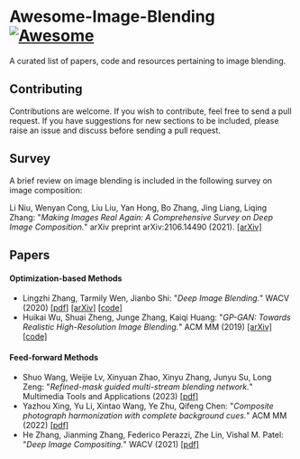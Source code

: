 # Awesome-Image-Blending [![Awesome](https://cdn.rawgit.com/sindresorhus/awesome/d7305f38d29fed78fa85652e3a63e154dd8e8829/media/badge.svg)](https://github.com/sindresorhus/awesome)

A curated list of papers, code and resources pertaining to image blending. 

## Contributing

Contributions are welcome.  If you wish to contribute, feel free to send a pull request. If you have suggestions for new sections to be included, please raise an issue and discuss before sending a pull request.


## Survey

A brief review on image blending is included in the following survey on image composition:

Li Niu, Wenyan Cong, Liu Liu, Yan Hong, Bo Zhang, Jing Liang, Liqing Zhang: "*Making Images Real Again: A Comprehensive Survey on Deep Image Composition.*" arXiv preprint arXiv:2106.14490 (2021). [[arXiv]](https://arxiv.org/pdf/2106.14490.pdf)

## Papers

#### Optimization-based Methods

+ Lingzhi Zhang, Tarmily Wen, Jianbo Shi: "*Deep Image Blending.*" WACV (2020) [[pdf]](https://openaccess.thecvf.com/content_WACV_2020/papers/Zhang_Deep_Image_Blending_WACV_2020_paper.pdf) [[arXiv]](https://arxiv.org/pdf/1910.11495.pdf) [[code]](https://github.com/owenzlz/DeepImageBlending)
+ Huikai Wu, Shuai Zheng, Junge Zhang, Kaiqi Huang: "*GP-GAN: Towards Realistic High-Resolution Image Blending.*" ACM MM (2019) [[arXiv]](https://arxiv.org/pdf/1703.07195.pdf) [[code]](https://github.com/wuhuikai/GP-GAN)

#### Feed-forward Methods
+ Shuo Wang, Weijie Lv, Xinyuan Zhao, Xinyu Zhang, Junyu Su, Long Zeng: "*Refined-mask guided multi-stream blending network.*" Multimedia Tools and Applications (2023) [[pdf]](https://link.springer.com/article/10.1007/s11042-023-17793-6)
+ Yazhou Xing, Yu Li, Xintao Wang, Ye Zhu, Qifeng Chen: "*Composite photograph harmonization with complete background cues.*" ACM MM (2022) [[pdf]](https://dl.acm.org/doi/pdf/10.1145/3503161.3548031)
+ He Zhang, Jianming Zhang, Federico Perazzi, Zhe Lin, Vishal M. Patel: "*Deep Image Compositing.*" WACV (2021) [[pdf]](https://arxiv.org/pdf/2011.02146.pdf)


